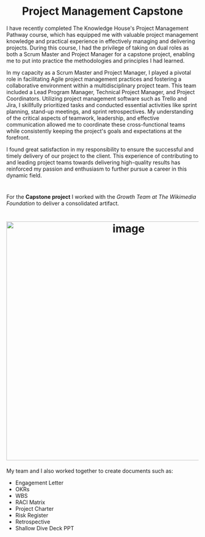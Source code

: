 <h1 align="center">Project Management Capstone</h1>

I have recently completed The Knowledge House's Project Management Pathway course, which has equipped me with valuable project management knowledge and practical experience in effectively managing and delivering projects. During this course, I had the privilege of taking on dual roles as both a Scrum Master and Project Manager for a capstone project, enabling me to put into practice the methodologies and principles I had learned.

In my capacity as a Scrum Master and Project Manager, I played a pivotal role in facilitating Agile project management practices and fostering a collaborative environment within a multidisciplinary project team. This team included a Lead Program Manager, Technical Project Manager, and Project Coordinators. Utilizing project management software such as Trello and Jira, I skillfully prioritized tasks and conducted essential activities like sprint planning, stand-up meetings, and sprint retrospectives. My understanding of the critical aspects of teamwork, leadership, and effective communication allowed me to coordinate these cross-functional teams while consistently keeping the project's goals and expectations at the forefront.

I found great satisfaction in my responsibility to ensure the successful and timely delivery of our project to the client. This experience of contributing to and leading project teams towards delivering high-quality results has reinforced my passion and enthusiasm to further pursue a career in this dynamic field.

#
For the **Capstone project** I worked with the *Growth Team at The Wikimedia Foundation* to deliver a consolidated artifact.

<h1 align="center"><img width="625" alt="image" src="https://github.com/ellaowens/Project-Manangement-Capstone/assets/114102710/134745b1-8f2c-46b6-9853-9af77ddacc83"></h1>


My team and I also worked together to create documents such as:
- Engagement Letter
- OKRs
- WBS
- RACI Matrix
- Project Charter
- Risk Register
- Retrospective
- Shallow Dive Deck PPT

##

